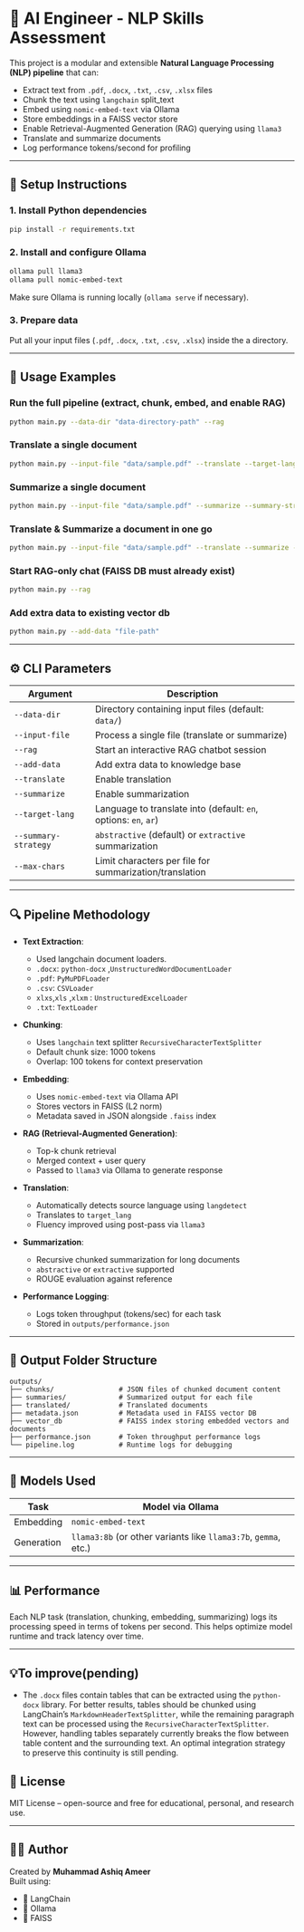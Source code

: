 
# 🧠 AI Engineer - NLP Skills Assessment

This project is a modular and extensible **Natural Language Processing (NLP) pipeline** that can:
- Extract text from `.pdf`, `.docx`, `.txt`, `.csv`, `.xlsx` files
- Chunk the text using `langchain` split_text
- Embed using `nomic-embed-text` via Ollama
- Store embeddings in a FAISS vector store
- Enable Retrieval-Augmented Generation (RAG) querying using `llama3`
- Translate and summarize documents
- Log performance tokens/second for profiling

---

## 🔧 Setup Instructions

### 1. Install Python dependencies
```bash
pip install -r requirements.txt
```

### 2. Install and configure Ollama
```bash
ollama pull llama3
ollama pull nomic-embed-text
```
Make sure Ollama is running locally (`ollama serve` if necessary).

### 3. Prepare data
Put all your input files (`.pdf`, `.docx`, `.txt`, `.csv`, `.xlsx`) inside the a directory.

---

## 🚀 Usage Examples

### Run the full pipeline (extract, chunk, embed, and enable RAG)
```bash
python main.py --data-dir "data-directory-path" --rag
```

### Translate a single document
```bash
python main.py --input-file "data/sample.pdf" --translate --target-lang ar
```

### Summarize a single document
```bash
python main.py --input-file "data/sample.pdf" --summarize --summary-strategy abstractive
```

### Translate & Summarize a document in one go
```bash
python main.py --input-file "data/sample.pdf" --translate --summarize --target-lang en --summary-strategy extractive
```

### Start RAG-only chat (FAISS DB must already exist)
```bash
python main.py --rag
```

### Add extra data to existing vector db
```bash
python main.py --add-data "file-path"
```

---

## ⚙️ CLI Parameters

| Argument              | Description                                                     |
|-----------------------|-----------------------------------------------------------------|
| `--data-dir`          | Directory containing input files (default: `data/`)             |
| `--input-file`        | Process a single file (translate or summarize)                  |
| `--rag`               | Start an interactive RAG chatbot session                        |
| `--add-data`          | Add extra data to knowledge base                                |
| `--translate`         | Enable translation                                              |
| `--summarize`         | Enable summarization                                            |
| `--target-lang`       | Language to translate into (default: `en`, options: `en`, `ar`) |
| `--summary-strategy`  | `abstractive` (default) or `extractive` summarization           |
| `--max-chars`         | Limit characters per file for summarization/translation         |

---

## 🔍 Pipeline Methodology

- **Text Extraction**: 
  - Used langchain document loaders. 
  - `.docx`: `python-docx` ,`UnstructuredWordDocumentLoader` 
  - `.pdf`: `PyMuPDFLoader` 
  - `.csv`: `CSVLoader` 
  - `xlxs`,`xls` ,`xlxm` : `UnstructuredExcelLoader`
  - `.txt`: `TextLoader` 

- **Chunking**:  
  - Uses `langchain` text splitter `RecursiveCharacterTextSplitter`
  - Default chunk size: 1000 tokens  
  - Overlap: 100 tokens for context preservation  

- **Embedding**:  
  - Uses `nomic-embed-text` via Ollama API  
  - Stores vectors in FAISS (L2 norm)  
  - Metadata saved in JSON alongside `.faiss` index  

- **RAG (Retrieval-Augmented Generation)**:  
  - Top-k chunk retrieval  
  - Merged context + user query  
  - Passed to `llama3` via Ollama to generate response  

- **Translation**:  
  - Automatically detects source language using `langdetect`  
  - Translates to `target_lang`  
  - Fluency improved using post-pass via `llama3`  

- **Summarization**:  
  - Recursive chunked summarization for long documents  
  - `abstractive` or `extractive` supported  
  - ROUGE evaluation against reference  

- **Performance Logging**:  
  - Logs token throughput (tokens/sec) for each task  
  - Stored in `outputs/performance.json`  

---

## 📁 Output Folder Structure

```
outputs/
├── chunks/                # JSON files of chunked document content
├── summaries/             # Summarized output for each file
├── translated/            # Translated documents
├── metadata.json          # Metadata used in FAISS vector DB
├── vector_db              # FAISS index storing embedded vectors and documents
├── performance.json       # Token throughput performance logs
└── pipeline.log           # Runtime logs for debugging
```

---

## 🧠 Models Used

| Task         | Model via Ollama                                                |
|--------------|-----------------------------------------------------------------|
| Embedding    | `nomic-embed-text`                                              |
| Generation   | `llama3:8b` (or other variants like `llama3:7b`, `gemma`, etc.) |

---

## 📊 Performance

Each NLP task (translation, chunking, embedding, summarizing) logs its processing speed in terms of tokens per second. This helps optimize model runtime and track latency over time.

---

## 💡To improve(pending)

- The `.docx` files contain tables that can be extracted using the `python-docx` library. For better results, tables should be chunked using LangChain’s `MarkdownHeaderTextSplitter`, while the remaining paragraph text can be processed using the `RecursiveCharacterTextSplitter`. However, handling tables separately currently breaks the flow between table content and the surrounding text. An optimal integration strategy to preserve this continuity is still pending.


## 🪪 License

MIT License – open-source and free for educational, personal, and research use.

---

## 🙋‍♂️ Author

Created by **Muhammad Ashiq Ameer**  
Built using:
- 🦜 LangChain  
- 🧠 Ollama  
- 🧲 FAISS  
